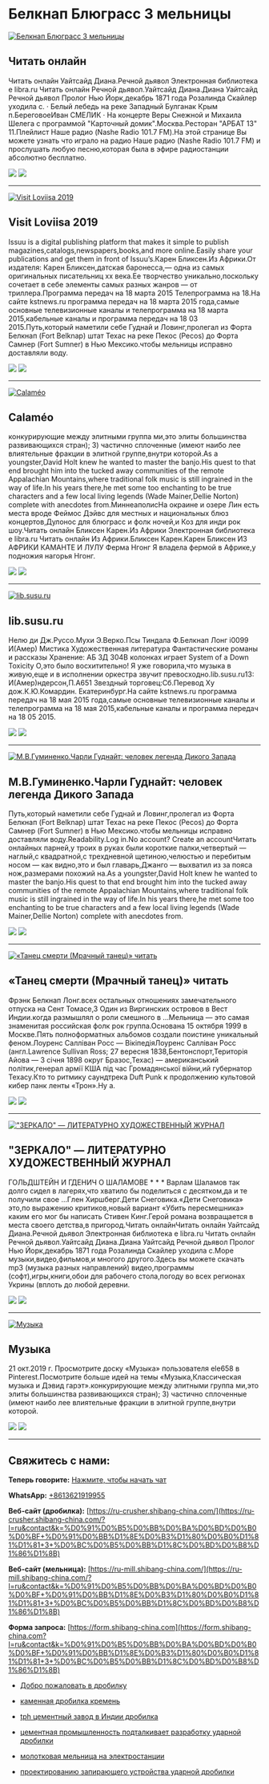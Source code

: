 # Белкнап Блюграсс 3 мельницы

<a href="https://swt.shibang-china.com/?l=ru&img&k=%D0%91%D0%B5%D0%BB%D0%BA%D0%BD%D0%B0%D0%BF+%D0%91%D0%BB%D1%8E%D0%B3%D1%80%D0%B0%D1%81%D1%81+3+%D0%BC%D0%B5%D0%BB%D1%8C%D0%BD%D0%B8%D1%86%D1%8B" target="_blank">![Белкнап Блюграсс 3 мельницы](http://static.shibang-china.com/all-800x300/999.jpg)</a>

## Читать онлайн
Читать онлайн Уайтсайд Диана.Речной дьявол Электронная библиотека e libra.ru Читать онлайн Речной дьявол.Уайтсайд Диана.Диана Уайтсайд Речной дьявол Пролог Нью Йорк,декабрь 1871 года Розалинда Скайлер уходила с.&nbsp;&#0183;&#32;Белый лебедь на реке Западный Булганак Крым п.БереговоеИван СМЕЛИК&nbsp;&#0183;&#32;На концерте Веры Снежной и Михаила Шелега с программой &quot;Карточный домик&quot;.Москва.Ресторан &quot;АРБАТ 13&quot; 11.Плейлист Наше радио (Nashe Radio 101.7 FM).На этой странице Вы можете узнать что играло на радио Наше радио (Nashe Radio 101.7 FM) и прослушать любую песню,которая была в эфире радиостанции абсолютно бесплатно.


<a href="https://whatsapp.shibangsoft.com/WhatsApp.php" target="_blank" title="WhatsApp">![](http://static.shibang-china.com/icon/whatsapp.png)</a> <a href="https://swt.shibang-china.com/?l=ru&icon&k=%D0%91%D0%B5%D0%BB%D0%BA%D0%BD%D0%B0%D0%BF+%D0%91%D0%BB%D1%8E%D0%B3%D1%80%D0%B0%D1%81%D1%81+3+%D0%BC%D0%B5%D0%BB%D1%8C%D0%BD%D0%B8%D1%86%D1%8B" target="_blank">![](http://static.shibang-china.com/icon/chat-ru.png)</a>

---

<a href="https://swt.shibang-china.com/?l=ru&img&k=%D0%91%D0%B5%D0%BB%D0%BA%D0%BD%D0%B0%D0%BF+%D0%91%D0%BB%D1%8E%D0%B3%D1%80%D0%B0%D1%81%D1%81+3+%D0%BC%D0%B5%D0%BB%D1%8C%D0%BD%D0%B8%D1%86%D1%8B" target="_blank">![Visit Loviisa 2019](http://static.shibang-china.com/all-800x300/871.jpg)</a>

## Visit Loviisa 2019
Issuu is a digital publishing platform that makes it simple to publish magazines,catalogs,newspapers,books,and more online.Easily share your publications and get them in front of Issuu’s.Карен Бликсен.Из Африки.От издателя: Карен Бликсен,датская баронесса,— одна из самых оригинальных писательниц xx века.Ее творчество уникально,поскольку сочетает в себе элементы самых разных жанров — от триллера.Программа передач на 18 марта 2015 Телепрограмма на 18.На сайте kstnews.ru программа передач на 18 марта 2015 года,самые основные телевизионные каналы и телепрограмма на 18 марта 2015,кабельные каналы и программа передач на 18 03 2015.Путь,который наметили себе Гуднай и Ловинг,пролегал из Форта Белкнап (Fort Belknap) штат Техас на реке Пекос (Pecos) до Форта Самнер (Fort Sumner) в Нью Мексико.чтобы мельницы исправно доставляли воду.


<a href="https://whatsapp.shibangsoft.com/WhatsApp.php" target="_blank" title="WhatsApp">![](http://static.shibang-china.com/icon/whatsapp.png)</a> <a href="https://swt.shibang-china.com/?l=ru&icon&k=%D0%91%D0%B5%D0%BB%D0%BA%D0%BD%D0%B0%D0%BF+%D0%91%D0%BB%D1%8E%D0%B3%D1%80%D0%B0%D1%81%D1%81+3+%D0%BC%D0%B5%D0%BB%D1%8C%D0%BD%D0%B8%D1%86%D1%8B" target="_blank">![](http://static.shibang-china.com/icon/chat-ru.png)</a>

---

<a href="https://swt.shibang-china.com/?l=ru&img&k=%D0%91%D0%B5%D0%BB%D0%BA%D0%BD%D0%B0%D0%BF+%D0%91%D0%BB%D1%8E%D0%B3%D1%80%D0%B0%D1%81%D1%81+3+%D0%BC%D0%B5%D0%BB%D1%8C%D0%BD%D0%B8%D1%86%D1%8B" target="_blank">![Calam&#233;o](http://static.shibang-china.com/all-800x300/1357.jpg)</a>

## Calam&#233;o
конкурирующие между элитными группа ми,это элиты большинства развивающихся стран); 3) частично сплоченные (имеют наибо лее влиятельные фракции в элитной группе,внутри которой.As a youngster,David Holt knew he wanted to master the banjo.His quest to that end brought him into the tucked away communities of the remote Appalachian Mountains,where traditional folk music is still ingrained in the way of life.In his years there,he met some too enchanting to be true characters and a few local living legends (Wade Mainer,Dellie Norton) complete with anecdotes from.МиннеаполисНа окраине и озере Лин есть места вроде Феймос Дэйвс для местных и национальных блюз концертов,Дулонос для блюграсс и фолк ночей,и Коз для инди рок шоу.Читать онлайн Бликсен Карен.Из Африки Электронная библиотека e libra.ru Читать онлайн Из Африки.Бликсен Карен.Карен Бликсен ИЗ АФРИКИ КАМАНТЕ И ЛУЛУ Ферма Нгонг Я владела фермой в Африке,у подножия нагорья Нгонг.


<a href="https://whatsapp.shibangsoft.com/WhatsApp.php" target="_blank" title="WhatsApp">![](http://static.shibang-china.com/icon/whatsapp.png)</a> <a href="https://swt.shibang-china.com/?l=ru&icon&k=%D0%91%D0%B5%D0%BB%D0%BA%D0%BD%D0%B0%D0%BF+%D0%91%D0%BB%D1%8E%D0%B3%D1%80%D0%B0%D1%81%D1%81+3+%D0%BC%D0%B5%D0%BB%D1%8C%D0%BD%D0%B8%D1%86%D1%8B" target="_blank">![](http://static.shibang-china.com/icon/chat-ru.png)</a>

---

<a href="https://swt.shibang-china.com/?l=ru&img&k=%D0%91%D0%B5%D0%BB%D0%BA%D0%BD%D0%B0%D0%BF+%D0%91%D0%BB%D1%8E%D0%B3%D1%80%D0%B0%D1%81%D1%81+3+%D0%BC%D0%B5%D0%BB%D1%8C%D0%BD%D0%B8%D1%86%D1%8B" target="_blank">![lib.susu.ru](http://static.shibang-china.com/all-800x300/195.jpg)</a>

## lib.susu.ru
Нелю ди Дж.Руссо.Мухи Э.Верко.Псы Тиндала Ф.Белкнап Лонг i0099 И(Амер) Мистика Художественная литература Фантастические романы и рассказы Хранение: АБ 3Д 304В колонках играет System of a Down Toxicity О,это было восхитительно! Я уже говорила,что музыка в живую,еще и в исполнении оркестра звучит превосходно.lib.susu.ru13: И(Амер)ндерсон,П.А651 Звездный торговец:Сб.Перевод Ху дож.К.Ю.Комардин. Екатеринбург.На сайте kstnews.ru программа передач на 18 мая 2015 года,самые основные телевизионные каналы и телепрограмма на 18 мая 2015,кабельные каналы и программа передач на 18 05 2015.


<a href="https://whatsapp.shibangsoft.com/WhatsApp.php" target="_blank" title="WhatsApp">![](http://static.shibang-china.com/icon/whatsapp.png)</a> <a href="https://swt.shibang-china.com/?l=ru&icon&k=%D0%91%D0%B5%D0%BB%D0%BA%D0%BD%D0%B0%D0%BF+%D0%91%D0%BB%D1%8E%D0%B3%D1%80%D0%B0%D1%81%D1%81+3+%D0%BC%D0%B5%D0%BB%D1%8C%D0%BD%D0%B8%D1%86%D1%8B" target="_blank">![](http://static.shibang-china.com/icon/chat-ru.png)</a>

---

<a href="https://swt.shibang-china.com/?l=ru&img&k=%D0%91%D0%B5%D0%BB%D0%BA%D0%BD%D0%B0%D0%BF+%D0%91%D0%BB%D1%8E%D0%B3%D1%80%D0%B0%D1%81%D1%81+3+%D0%BC%D0%B5%D0%BB%D1%8C%D0%BD%D0%B8%D1%86%D1%8B" target="_blank">![М.В.Гуминенко.Чарли Гуднайт: человек легенда Дикого Запада](http://static.shibang-china.com/all-800x300/779.jpg)</a>

## М.В.Гуминенко.Чарли Гуднайт: человек легенда Дикого Запада
Путь,который наметили себе Гуднай и Ловинг,пролегал из Форта Белкнап (Fort Belknap) штат Техас на реке Пекос (Pecos) до Форта Самнер (Fort Sumner) в Нью Мексико.чтобы мельницы исправно доставляли воду.Readability.Log in.No account? Create an accountЧитать онлайных парней,у троих в руках были короткие палки,четвертый — наглый,с квадратной,с трехдневной щетиною,челюстью и перебитым носом — как видно,это и был главарь,Джанго — выхватил из за пояса нож,размерами похожий на.As a youngster,David Holt knew he wanted to master the banjo.His quest to that end brought him into the tucked away communities of the remote Appalachian Mountains,where traditional folk music is still ingrained in the way of life.In his years there,he met some too enchanting to be true characters and a few local living legends (Wade Mainer,Dellie Norton) complete with anecdotes from.


<a href="https://whatsapp.shibangsoft.com/WhatsApp.php" target="_blank" title="WhatsApp">![](http://static.shibang-china.com/icon/whatsapp.png)</a> <a href="https://swt.shibang-china.com/?l=ru&icon&k=%D0%91%D0%B5%D0%BB%D0%BA%D0%BD%D0%B0%D0%BF+%D0%91%D0%BB%D1%8E%D0%B3%D1%80%D0%B0%D1%81%D1%81+3+%D0%BC%D0%B5%D0%BB%D1%8C%D0%BD%D0%B8%D1%86%D1%8B" target="_blank">![](http://static.shibang-china.com/icon/chat-ru.png)</a>

---

<a href="https://swt.shibang-china.com/?l=ru&img&k=%D0%91%D0%B5%D0%BB%D0%BA%D0%BD%D0%B0%D0%BF+%D0%91%D0%BB%D1%8E%D0%B3%D1%80%D0%B0%D1%81%D1%81+3+%D0%BC%D0%B5%D0%BB%D1%8C%D0%BD%D0%B8%D1%86%D1%8B" target="_blank">![&#171;Танец смерти (Мрачный танец)&#187; читать](http://static.shibang-china.com/all-800x300/1067.jpg)</a>

## &#171;Танец смерти (Мрачный танец)&#187; читать
Фрэнк Белкнап Лонг.всех остальных отношениях замечательного отпуска на Сент Томасе,3 Один из Виргинских островов в Вест Индии.когда размышлял о роли смешного в …Мельница — это самая знаменитая российская фолк рок группа.Основана 15 октября 1999 в Москве.Пять полноформатных альбомов создали поистине уникальный феном.Лоуренс Салліван Росс — ВікіпедіяЛоуренс Салліван Росс (англ.Lawrence Sullivan Ross; 27 вересня 1838,Бентонспорт,Територія Айова — 3 січня 1898 округ Бразос,Техас) — американський політик,генерал армії КША під час Громадянської війни,ий губернатор Техасу.Кто то ритмику саундтрека Duft Punk к продолжению культовой кибер панк ленты &#171;Трон&#187;.Ну а.


<a href="https://whatsapp.shibangsoft.com/WhatsApp.php" target="_blank" title="WhatsApp">![](http://static.shibang-china.com/icon/whatsapp.png)</a> <a href="https://swt.shibang-china.com/?l=ru&icon&k=%D0%91%D0%B5%D0%BB%D0%BA%D0%BD%D0%B0%D0%BF+%D0%91%D0%BB%D1%8E%D0%B3%D1%80%D0%B0%D1%81%D1%81+3+%D0%BC%D0%B5%D0%BB%D1%8C%D0%BD%D0%B8%D1%86%D1%8B" target="_blank">![](http://static.shibang-china.com/icon/chat-ru.png)</a>

---

<a href="https://swt.shibang-china.com/?l=ru&img&k=%D0%91%D0%B5%D0%BB%D0%BA%D0%BD%D0%B0%D0%BF+%D0%91%D0%BB%D1%8E%D0%B3%D1%80%D0%B0%D1%81%D1%81+3+%D0%BC%D0%B5%D0%BB%D1%8C%D0%BD%D0%B8%D1%86%D1%8B" target="_blank">![&quot;ЗЕРКАЛО&quot; — ЛИТЕРАТУРНО ХУДОЖЕСТВЕННЫЙ ЖУРНАЛ](http://static.shibang-china.com/all-800x300/484.jpg)</a>

## &quot;ЗЕРКАЛО&quot; — ЛИТЕРАТУРНО ХУДОЖЕСТВЕННЫЙ ЖУРНАЛ
ГОЛЬДШТЕЙН И ГДЕНИЧ О ШАЛАМОВЕ * * * Варлам Шаламов так долго сидел в лагерях,что хватило бы поделиться с десятком,да и те получили свое …Глен Хиршберг.Дети Снеговика.&#171;Дети Снеговика&#187; это,по выражению критиков,новый вариант &#171;Убить пересмешника&#187; каким его мог бы написать Стивен Кинг.Герой романа возвращается в места своего детства,в пригород.Читать онлайнЧитать онлайн Уайтсайд Диана.Речной дьявол Электронная библиотека e libra.ru Читать онлайн Речной дьявол.Уайтсайд Диана.Диана Уайтсайд Речной дьявол Пролог Нью Йорк,декабрь 1871 года Розалинда Скайлер уходила с.Море музыки,видео,фильмов,и многого другого.Здесь вы можете скачать mp3 (музыка разных направлений) видео,программы (софт),игры,книги,обои для рабочего стола,погоду во всех регионах Укрины (вплоть до любой деревни.


<a href="https://whatsapp.shibangsoft.com/WhatsApp.php" target="_blank" title="WhatsApp">![](http://static.shibang-china.com/icon/whatsapp.png)</a> <a href="https://swt.shibang-china.com/?l=ru&icon&k=%D0%91%D0%B5%D0%BB%D0%BA%D0%BD%D0%B0%D0%BF+%D0%91%D0%BB%D1%8E%D0%B3%D1%80%D0%B0%D1%81%D1%81+3+%D0%BC%D0%B5%D0%BB%D1%8C%D0%BD%D0%B8%D1%86%D1%8B" target="_blank">![](http://static.shibang-china.com/icon/chat-ru.png)</a>

---

<a href="https://swt.shibang-china.com/?l=ru&img&k=%D0%91%D0%B5%D0%BB%D0%BA%D0%BD%D0%B0%D0%BF+%D0%91%D0%BB%D1%8E%D0%B3%D1%80%D0%B0%D1%81%D1%81+3+%D0%BC%D0%B5%D0%BB%D1%8C%D0%BD%D0%B8%D1%86%D1%8B" target="_blank">![Музыка](http://static.shibang-china.com/all-800x300/1196.jpg)</a>

## Музыка
21 окт.2019 г. Просмотрите доску &#171;Музыка&#187; пользователя ele658 в Pinterest.Посмотрите больше идей на темы &#171;Музыка,Классическая музыка и Дэвид гарэт&#187;.конкурирующие между элитными группа ми,это элиты большинства развивающихся стран); 3) частично сплоченные (имеют наибо лее влиятельные фракции в элитной группе,внутри которой.

<a href="https://whatsapp.shibangsoft.com/WhatsApp.php" target="_blank" title="WhatsApp">![](http://static.shibang-china.com/icon/whatsapp.png)</a> <a href="https://swt.shibang-china.com/?l=ru&icon&k=%D0%91%D0%B5%D0%BB%D0%BA%D0%BD%D0%B0%D0%BF+%D0%91%D0%BB%D1%8E%D0%B3%D1%80%D0%B0%D1%81%D1%81+3+%D0%BC%D0%B5%D0%BB%D1%8C%D0%BD%D0%B8%D1%86%D1%8B" target="_blank">![](http://static.shibang-china.com/icon/chat-ru.png)</a>

---
## Свяжитесь с нами:

**Теперь говорите:** [Нажмите, чтобы начать чат](https://swt.shibang-china.com?l=ru&contact&k=%D0%91%D0%B5%D0%BB%D0%BA%D0%BD%D0%B0%D0%BF+%D0%91%D0%BB%D1%8E%D0%B3%D1%80%D0%B0%D1%81%D1%81+3+%D0%BC%D0%B5%D0%BB%D1%8C%D0%BD%D0%B8%D1%86%D1%8B)

**WhatsApp:**  [+8613621919955](https://whatsapp.shibangsoft.com/WhatsApp.php)

**Веб-сайт (дробилка):** [https://ru-crusher.shibang-china.com/](https://ru-crusher.shibang-china.com/?l=ru&contact&k=%D0%91%D0%B5%D0%BB%D0%BA%D0%BD%D0%B0%D0%BF+%D0%91%D0%BB%D1%8E%D0%B3%D1%80%D0%B0%D1%81%D1%81+3+%D0%BC%D0%B5%D0%BB%D1%8C%D0%BD%D0%B8%D1%86%D1%8B)

**Веб-сайт (мельница):** [https://ru-mill.shibang-china.com/](https://ru-mill.shibang-china.com/?l=ru&contact&k=%D0%91%D0%B5%D0%BB%D0%BA%D0%BD%D0%B0%D0%BF+%D0%91%D0%BB%D1%8E%D0%B3%D1%80%D0%B0%D1%81%D1%81+3+%D0%BC%D0%B5%D0%BB%D1%8C%D0%BD%D0%B8%D1%86%D1%8B)

**Форма запроса:** [https://form.shibang-china.com](https://form.shibang-china.com?l=ru&contact&k=%D0%91%D0%B5%D0%BB%D0%BA%D0%BD%D0%B0%D0%BF+%D0%91%D0%BB%D1%8E%D0%B3%D1%80%D0%B0%D1%81%D1%81+3+%D0%BC%D0%B5%D0%BB%D1%8C%D0%BD%D0%B8%D1%86%D1%8B)

* [Добро пожаловать в дробилку](../125/%D0%94%D0%BE%D0%B1%D1%80%D0%BE%20%D0%BF%D0%BE%D0%B6%D0%B0%D0%BB%D0%BE%D0%B2%D0%B0%D1%82%D1%8C%20%D0%B2%20%D0%B4%D1%80%D0%BE%D0%B1%D0%B8%D0%BB%D0%BA%D1%83.md)

* [каменная дробилка кремень](../123/%D0%BA%D0%B0%D0%BC%D0%B5%D0%BD%D0%BD%D0%B0%D1%8F%20%D0%B4%D1%80%D0%BE%D0%B1%D0%B8%D0%BB%D0%BA%D0%B0%20%D0%BA%D1%80%D0%B5%D0%BC%D0%B5%D0%BD%D1%8C.md)

* [tph цементный завод в Индии дробилка](../122/tph%20%D1%86%D0%B5%D0%BC%D0%B5%D0%BD%D1%82%D0%BD%D1%8B%D0%B9%20%D0%B7%D0%B0%D0%B2%D0%BE%D0%B4%20%D0%B2%20%D0%98%D0%BD%D0%B4%D0%B8%D0%B8%20%D0%B4%D1%80%D0%BE%D0%B1%D0%B8%D0%BB%D0%BA%D0%B0.md)

* [цементная промышленность подталкивает разработку ударной дробилки](../125/%D1%86%D0%B5%D0%BC%D0%B5%D0%BD%D1%82%D0%BD%D0%B0%D1%8F%20%D0%BF%D1%80%D0%BE%D0%BC%D1%8B%D1%88%D0%BB%D0%B5%D0%BD%D0%BD%D0%BE%D1%81%D1%82%D1%8C%20%D0%BF%D0%BE%D0%B4%D1%82%D0%B0%D0%BB%D0%BA%D0%B8%D0%B2%D0%B0%D0%B5%D1%82%20%D1%80%D0%B0%D0%B7%D1%80%D0%B0%D0%B1%D0%BE%D1%82%D0%BA%D1%83%20%D1%83%D0%B4%D0%B0%D1%80%D0%BD%D0%BE%D0%B9%20%D0%B4%D1%80%D0%BE%D0%B1%D0%B8%D0%BB%D0%BA%D0%B8.md)

* [молотковая мельница на электростанции](../125/%D0%BC%D0%BE%D0%BB%D0%BE%D1%82%D0%BA%D0%BE%D0%B2%D0%B0%D1%8F%20%D0%BC%D0%B5%D0%BB%D1%8C%D0%BD%D0%B8%D1%86%D0%B0%20%D0%BD%D0%B0%20%D1%8D%D0%BB%D0%B5%D0%BA%D1%82%D1%80%D0%BE%D1%81%D1%82%D0%B0%D0%BD%D1%86%D0%B8%D0%B8.md)

* [проектированию запирающего устройства ударной дробилки](../122/%D0%BF%D1%80%D0%BE%D0%B5%D0%BA%D1%82%D0%B8%D1%80%D0%BE%D0%B2%D0%B0%D0%BD%D0%B8%D1%8E%20%D0%B7%D0%B0%D0%BF%D0%B8%D1%80%D0%B0%D1%8E%D1%89%D0%B5%D0%B3%D0%BE%20%D1%83%D1%81%D1%82%D1%80%D0%BE%D0%B9%D1%81%D1%82%D0%B2%D0%B0%20%D1%83%D0%B4%D0%B0%D1%80%D0%BD%D0%BE%D0%B9%20%D0%B4%D1%80%D0%BE%D0%B1%D0%B8%D0%BB%D0%BA%D0%B8.md)
